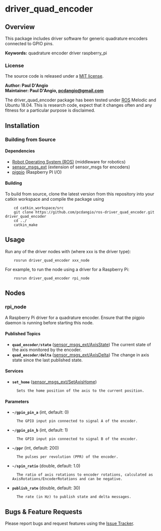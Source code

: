 # driver_quad_encoder

## Overview

This package includes driver software for generic quadrature encoders connected to GPIO pins.

**Keywords:** quadrature encoder driver raspberry_pi

### License

The source code is released under a [MIT license](LICENSE).

**Author: Paul D'Angio<br />
Maintainer: Paul D'Angio, pcdangio@gmail.com**

The driver_quad_encoder package has been tested under [ROS] Melodic and Ubuntu 18.04. This is research code, expect that it changes often and any fitness for a particular purpose is disclaimed.

## Installation

### Building from Source

#### Dependencies

- [Robot Operating System (ROS)](http://wiki.ros.org) (middleware for robotics)
- [sensor_msgs_ext](https://github.com/pcdangio/ros-sensor_msgs_ext) (extension of sensor_msgs for encoders)
- [pigpio](http://abyz.me.uk/rpi/pigpio/) (Raspberry PI I/O)

#### Building

To build from source, clone the latest version from this repository into your catkin workspace and compile the package using

        cd catkin_workspace/src
        git clone https://github.com/pcdangio/ros-driver_quad_encoder.git driver_quad_encoder
        cd ../
        catkin_make

## Usage

Run any of the driver nodes with (where xxx is the driver type):

        rosrun driver_quad_encoder xxx_node

For example, to run the node using a driver for a Raspberry Pi:

        rosrun driver_quad_encoder rpi_node

## Nodes

### rpi_node

A Raspberry Pi driver for a quadrature encoder.  Ensure that the pigpio daemon is running before starting this node.


#### Published Topics
* **`quad_encoder/state`** ([sensor_msgs_ext/AxisState](https://github.com/pcdangio/ros-sensor_msgs_ext/blob/master/msg/AxisState.msg))
        The current state of the axis monitored by the encoder.
* **`quad_encoder/delta`** ([sensor_msgs_ext/AxisDelta](https://github.com/pcdangio/ros-sensor_msgs_ext/blob/master/msg/AxisDelta.msg))
        The change in axis state since the last published state.

#### Services

* **`set_home`** ([sensor_msgs_ext/SetAxisHome](https://github.com/pcdangio/ros-sensor_msgs_ext/blob/master/srv/SetAxisHome.msg))

        Sets the home position of the axis to the current position.


#### Parameters

* **`~/gpio_pin_a`** (int, default: 0)

        The GPIO input pin connected to signal A of the encoder.

* **`~/gpio_pin_b`** (int, default: 1)

        The GPIO input pin connected to signal B of the encoder.

* **`~/ppr`** (int, default: 200)

        The pulses per revolution (PPR) of the encoder.

* **`~/spin_ratio`** (double, default: 1.0)

        The ratio of axis rotations to encoder rotations, calculated as AxisRotations/EncoderRotations and can be negative.

* **`publish_rate`** (double, default: 30)

        The rate (in Hz) to publish state and delta messages.


## Bugs & Feature Requests

Please report bugs and request features using the [Issue Tracker](https://github.com/pcdangio/ros-driver_quad_encoder/issues).


[ROS]: http://www.ros.org
